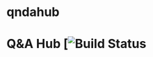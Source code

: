 # qndahub
Q&amp;A Hub [![Build Status](https://travis-ci.org/marikth/qndahub.svg?branch=master)
======
